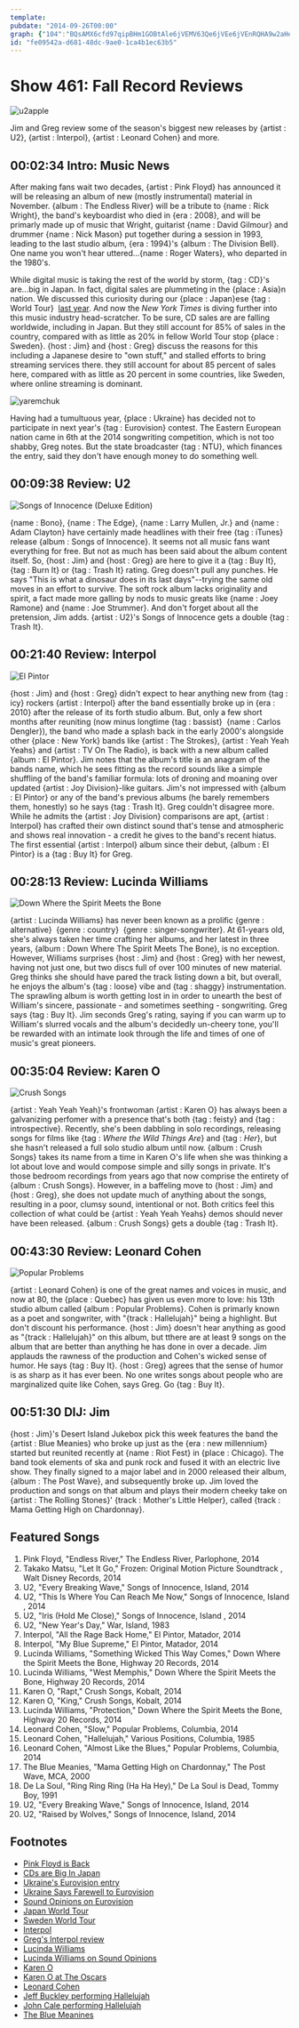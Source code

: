 ```yaml
---
template: 
pubdate: "2014-09-26T00:00"
graph: {"104":"BQsAMX6cfd97qipBHm1GOBtAle6jVEMV63Qe6jVEe6jVEnRQHA9w2aHe6jVEJUYNEe6jVEBMGAde6jVEXOsmde6jVE6IuT9MV63QBQsAMXOsmd97qipXOsmd","4A":"BGcjHsVfqk1uYfNBGcjHBGcjHL2PzyBGcjHzTWPnBGcjHH8FFZ8FhQdBGcjH4xjz1zGfMU4xjz1BMnZl4xjz1kO3LIkO3LIx1E6p8Z91pTEVR68Z91pTPN1X","G2":"n4v2DyCXbyBQsAMn4v2DBQsAMX6cfdBHm1GBQsAMThY72n4v2D","1B1":"BDOWWFe3x1BDOWWVVfux7q8hCBDOWWBDOWWn7q2k97qipFe3x10YeoEFe3x14WWzvFe3x197qipX6cfd97qipBHm1G","1MG":"Cq1fNk0rAacA8q4k0rAafOk7Gk0rAaflYNFk0rAak0rAaqiQDBe9cc3k0rAaBQsAMflYNFBQsAMX6cfdBHm1GBQsAM","20I":"7u7NCypZ0WBAHQHypZ0W97qipX6cfd97qipBHm1G","2DU":"MOJ5zr7UdFYIuwlcProLR43oZkRnH5"}
id: "fe09542a-d681-48dc-9ae0-1ca4b1ec63b5"
---
```






# Show 461: Fall Record Reviews

![u2apple](https://static.soundopinions.org/images/2014/reviews_web.jpg)

Jim and Greg review some of the season's biggest new releases by {artist : U2}, {artist : Interpol}, {artist : Leonard Cohen} and more.



## 00:02:34 Intro: Music News

After making fans wait two decades, {artist : Pink Floyd} has announced it will be releasing an album of new (mostly instrumental) material in November. {album : The Endless River} will be a tribute to {name : Rick Wright}, the band's keyboardist who died in {era : 2008}, and will be primarly made up of music that Wright, guitarist {name : David Gilmour} and drummer {name : Nick Mason} put together during a session in 1993,  leading to the last studio album, {era : 1994}'s {album : The Division Bell}. One name you won't hear uttered...{name : Roger Waters}, who departed in the 1980's.

While digital music is taking the rest of the world by storm, {tag : CD}'s are...big in Japan. In fact, digital sales are plummeting in the {place : Asia}n nation. We discussed this curiosity during our {place : Japan}ese {tag : World Tour}  [last year](http://www.soundopinions.org/show/388/). And now the *New York Times* is diving further into this music industry head-scratcher. To be sure, CD sales are are falling worldwide, including in Japan. But they still account for 85% of sales in the country, compared with as little as 20% in fellow World Tour stop {place : Sweden}. {host : Jim} and {host : Greg} discuss the reasons for this including a Japanese desire to "own stuff," and stalled efforts to bring streaming services there.  they still account for about 85 percent of sales here, compared with as little as 20 percent in some countries, like Sweden, where online streaming is dominant.

![yaremchuk](https://static.soundopinions.org/assets/461/4A0.jpg)

Having had a tumultuous year, {place : Ukraine} has decided not to participate in next year's {tag : Eurovision} contest. The Eastern European nation came in 6th at the 2014 songwriting competition, which is not too shabby, Greg notes. But the state broadcaster {tag : NTU}, which finances the entry, said they don't have enough money to do something well.



## 00:09:38 Review: U2

![Songs of Innocence (Deluxe Edition)](https://static.soundopinions.org/assets/461/G20.jpg)

{name : Bono}, {name : The Edge}, {name : Larry Mullen, Jr.} and {name : Adam Clayton} have certainly made headlines with their free {tag : iTunes} release {album : Songs of Innocence}. It seems not all music fans want everything for free. But not as much has been said about the album content itself. So, {host : Jim} and {host : Greg} are here to give it a {tag : Buy It}, {tag : Burn It} or {tag : Trash It} rating. Greg doesn't pull any punches. He says "This is what a dinosaur does in its last days"--trying the same old moves in an effort to survive. The soft rock album lacks originality and spirit, a fact made more galling by nods to music greats like {name : Joey Ramone} and {name : Joe Strummer}. And don't forget about all the pretension, Jim adds. {artist : U2}'s Songs of Innocence gets a double {tag : Trash It}.



## 00:21:40 Review: Interpol

![El Pintor](https://static.soundopinions.org/assets/461/1040.jpg)

{host : Jim} and {host : Greg} didn't expect to hear anything new from {tag : icy} rockers {artist : Interpol} after the band essentially broke up in {era : 2010} after the release of its forth studio album. But, only a few short months after reuniting (now minus longtime {tag : bassist}  {name : Carlos Dengler}), the band who made a splash back in the early 2000's alongside other {place : New York} bands like {artist : The Strokes}, {artist : Yeah Yeah Yeahs} and {artist : TV On The Radio}, is back with a new album called {album : El Pintor}. Jim notes that the album's title is an anagram of the bands name, which he sees fitting as the record sounds like a simple shuffling of the band's familiar formula: lots of droning and moaning over updated {artist : Joy Division}-like guitars. Jim's not impressed with {album : El Pintor} or any of the band's previous albums (he barely remembers them, honestly) so he says {tag : Trash It}. Greg couldn't disagree more. While he admits the {artist : Joy Division} comparisons are apt, {artist : Interpol} has crafted their own distinct sound that's tense and atmospheric and shows real innovation - a credit he gives to the band's recent hiatus. The first essential {artist : Interpol} album since their debut, {album : El Pintor} is a {tag : Buy It} for Greg.



## 00:28:13 Review: Lucinda Williams

![Down Where the Spirit Meets the Bone](https://static.soundopinions.org/assets/461/1B10.jpg)

{artist : Lucinda Williams} has never been known as a prolific {genre : alternative}  {genre : country}  {genre : singer-songwriter}. At 61-years old, she's always taken her time crafting her albums, and her latest in three years, {album : Down Where The Spirit Meets The Bone}, is no exception. However, Williams surprises {host : Jim} and {host : Greg} with her newest, having not just one, but two discs full of over 100 minutes of new material. Greg thinks she should have pared the track listing down a bit, but overall, he enjoys the album's {tag : loose} vibe and {tag : shaggy} instrumentation. The sprawling album is worth getting lost in in order to unearth the best of William's sincere, passionate - and sometimes seething - songwriting. Greg says {tag : Buy It}. Jim seconds Greg's rating, saying if you can warm up to William's slurred vocals and the album's decidedly un-cheery tone, you'll be rewarded with an intimate look through the life and times of one of music's great pioneers.



## 00:35:04 Review: Karen O

![Crush Songs](https://static.soundopinions.org/assets/461/1MG0.jpg)

{artist : Yeah Yeah Yeah}'s  frontwoman {artist : Karen O} has always been a galvanizing perfomer with a presence that's both {tag : feisty} and {tag : introspective}. Recently, she's been dabbling in solo recordings, releasing songs for films like {tag : *Where the Wild Things Are*} and {tag : *Her*}, but she hasn't released a full solo studio album until now. {album : Crush Songs} takes its name from a time in Karen O's life when she was thinking a lot about love and would compose simple and silly songs in private. It's those bedroom recordings from years ago that now comprise the entirety of {album : Crush Songs}. However, in a baffeling move to {host : Jim} and {host : Greg}, she does not update much of anything about the songs, resulting in a poor, clumsy sound, intentional or not. Both critics feel this collection of what could be {artist : Yeah Yeah Yeahs} demos should never have been released. {album : Crush Songs} gets a double {tag : Trash It}.



## 00:43:30 Review: Leonard Cohen

![Popular Problems](https://static.soundopinions.org/assets/461/20I0.jpg)

{artist : Leonard Cohen} is one of the great names and voices in music, and now at 80, the {place : Quebec} has given us even more to love: his 13th studio album called {album : Popular Problems}. Cohen is primarly known as a poet and songwriter, with "{track : Hallelujah}" being a highlight.  But don't discount his performance. {host : Jim} doesn't hear anything as good as "{track : Hallelujah}" on this album, but tthere are at least 9 songs on the album that are better than anything he has done in over a decade. Jim applauds the rawness of the production and Cohen's wicked sense of humor. He says {tag : Buy It}. {host : Greg} agrees that the sense of humor is as sharp as it has ever been. No one writes songs about people who are marginalized quite like Cohen, says Greg. Go {tag : Buy It}.



## 00:51:30 DIJ: Jim

{host : Jim}'s Desert Island Jukebox pick this week features the band the {artist : Blue Meanies} who broke up just as the {era : new millennium} started but reunited recently at {name : Riot Fest} in {place : Chicago}. The band took elements of ska and punk rock and fused it with an electric live show. They finally signed to a major label and in 2000 released their album, {album : The Post Wave}, and subsequently broke up. Jim loved the production and songs on that album and plays their modern cheeky take on {artist : The Rolling Stones}' {track : Mother's Little Helper}, called {track : Mama Getting High on Chardonnay}.



## Featured Songs

1. Pink Floyd, "Endless River," The Endless River, Parlophone, 2014
2. Takako Matsu, "Let It Go," Frozen: Original Motion Picture Soundtrack , Walt Disney Records, 2014
3. U2, "Every Breaking Wave," Songs of Innocence, Island, 2014
4. U2, "This Is Where You Can Reach Me Now," Songs of Innocence, Island , 2014
5. U2, "Iris (Hold Me Close)," Songs of Innocence, Island , 2014
6. U2, "New Year's Day," War, Island, 1983
7. Interpol, "All the Rage Back Home," El Pintor, Matador, 2014
8. Interpol, "My Blue Supreme," El Pintor, Matador, 2014
9. Lucinda Williams, "Something Wicked This Way Comes," Down Where the Spirit Meets the Bone, Highway 20 Records, 2014
10. Lucinda Williams, "West Memphis," Down Where the Spirit Meets the Bone, Highway 20 Records, 2014
11. Karen O, "Rapt," Crush Songs, Kobalt, 2014
12. Karen O, "King," Crush Songs, Kobalt, 2014
13. Lucinda Williams, "Protection," Down Where the Spirit Meets the Bone, Highway 20 Records, 2014
14. Leonard Cohen, "Slow," Popular Problems, Columbia, 2014
15. Leonard Cohen, "Hallelujah," Various Positions, Columbia, 1985
16. Leonard Cohen, "Almost Like the Blues," Popular Problems, Columbia, 2014
17. The Blue Meanies, "Mama Getting High on Chardonnay," The Post Wave, MCA, 2000
18. De La Soul, "Ring Ring Ring (Ha Ha Hey)," De La Soul is Dead, Tommy Boy, 1991
19. U2, "Every Breaking Wave," Songs of Innocence, Island, 2014
20. U2, "Raised by Wolves," Songs of Innocence, Island, 2014



## Footnotes

- [Pink Floyd is Back](http://www.latimes.com/entertainment/music/posts/la-et-ms-pink-floyd-release-date-new-album-the-endless-river-20140922-story.html)
- [CDs are Big In Japan](http://www.nytimes.com/2014/09/17/business/media/cd-loving-japan-resists-move-to-digital-music-.html)
- [Ukraine's Eurovision entry](https://www.youtube.com/watch?v=sdAf2EjhRiE)
- [Ukraine Says Farewell to Eurovision](http://www.bbc.com/news/entertainment-arts-29280319)
- [Sound Opinions on Eurovision](http://www.soundopinions.org/show/438)
- [Japan World Tour](http://www.soundopinions.org/show/388/)
- [Sweden World Tour](http://www.soundopinions.org/show/379/)
- [Interpol](http://interpolnyc.com/)
- [Greg's Interpol review](http://www.chicagotribune.com/entertainment/music/kot/ct-interpol-el-pintor-review-20140908-column.html)
- [Lucinda Williams](http://lucindawilliams.com/splash-page/)
- [Lucinda Williams on Sound Opinions](http://www.soundopinions.org/show/380)
- [Karen O](http://www.karenomusic.com/)
- [Karen O at The Oscars](http://vimeo.com/88115559)
- [Leonard Cohen](http://www.leonardcohen.com/us/splash)
- [Jeff Buckley performing Hallelujah](https://www.youtube.com/watch?v=y8AWFf7EAc4)
- [John Cale performing Hallelujah](https://www.youtube.com/watch?v=Nzu4LE667VM)
- [The Blue Meanines](https://www.facebook.com/pages/Blue-Meanies-Chicago-IL-USA/296337077353)